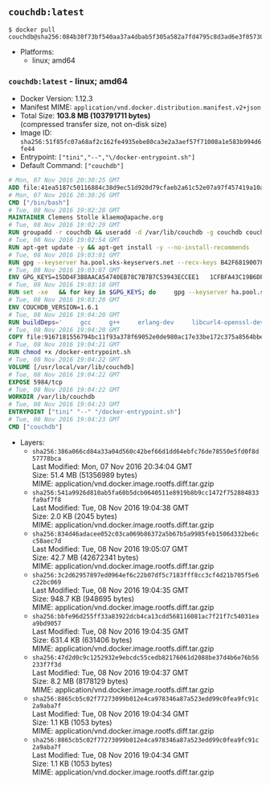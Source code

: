 ## `couchdb:latest`

```console
$ docker pull couchdb@sha256:084b30f73bf540aa37a4dbab5f305a582a7fd4795c8d3ad6e3f05730a9dede25
```

-	Platforms:
	-	linux; amd64

### `couchdb:latest` - linux; amd64

-	Docker Version: 1.12.3
-	Manifest MIME: `application/vnd.docker.distribution.manifest.v2+json`
-	Total Size: **103.8 MB (103791711 bytes)**  
	(compressed transfer size, not on-disk size)
-	Image ID: `sha256:51f85fc07a68af2c162fe4935ebe80ca3e2a3aef57f71008a1e583b994d6fe44`
-	Entrypoint: `["tini","--","\/docker-entrypoint.sh"]`
-	Default Command: `["couchdb"]`

```dockerfile
# Mon, 07 Nov 2016 20:30:25 GMT
ADD file:41ea5187c50116884c38d9ec51d920d79cfaeb2a61c52e07a97f457419a10a4f in / 
# Mon, 07 Nov 2016 20:30:26 GMT
CMD ["/bin/bash"]
# Tue, 08 Nov 2016 19:02:28 GMT
MAINTAINER Clemens Stolle klaemo@apache.org
# Tue, 08 Nov 2016 19:02:29 GMT
RUN groupadd -r couchdb && useradd -d /var/lib/couchdb -g couchdb couchdb
# Tue, 08 Nov 2016 19:02:54 GMT
RUN apt-get update -y && apt-get install -y --no-install-recommends     ca-certificates     curl     erlang-nox     libicu52     libmozjs185-1.0     libnspr4     libnspr4-0d   && rm -rf /var/lib/apt/lists/*
# Tue, 08 Nov 2016 19:03:01 GMT
RUN gpg --keyserver ha.pool.sks-keyservers.net --recv-keys B42F6819007F00F88E364FD4036A9C25BF357DD4   && curl -o /usr/local/bin/gosu -fSL "https://github.com/tianon/gosu/releases/download/1.7/gosu-$(dpkg --print-architecture)"   && curl -o /usr/local/bin/gosu.asc -fSL "https://github.com/tianon/gosu/releases/download/1.7/gosu-$(dpkg --print-architecture).asc"   && gpg --verify /usr/local/bin/gosu.asc   && rm /usr/local/bin/gosu.asc   && chmod +x /usr/local/bin/gosu   && gpg --keyserver ha.pool.sks-keyservers.net --recv-keys 6380DC428747F6C393FEACA59A84159D7001A4E5   && curl -o /usr/local/bin/tini -fSL "https://github.com/krallin/tini/releases/download/v0.9.0/tini"   && curl -o /usr/local/bin/tini.asc -fSL "https://github.com/krallin/tini/releases/download/v0.9.0/tini.asc"   && gpg --verify /usr/local/bin/tini.asc   && rm /usr/local/bin/tini.asc   && chmod +x /usr/local/bin/tini
# Tue, 08 Nov 2016 19:03:07 GMT
ENV GPG_KEYS=15DD4F3B8AACA54740EB78C7B7B7C53943ECCEE1   1CFBFA43C19B6DF4A0CA3934669C02FFDF3CEBA3   25BBBAC113C1BFD5AA594A4C9F96B92930380381   4BFCA2B99BADC6F9F105BEC9C5E32E2D6B065BFB   5D680346FAA3E51B29DBCB681015F68F9DA248BC   7BCCEB868313DDA925DF1805ECA5BCB7BB9656B0   C3F4DFAEAD621E1C94523AEEC376457E61D50B88   D2B17F9DA23C0A10991AF2E3D9EE01E47852AEE4   E0AF0A194D55C84E4A19A801CDB0C0F904F4EE9B
# Tue, 08 Nov 2016 19:03:18 GMT
RUN set -xe   && for key in $GPG_KEYS; do     gpg --keyserver ha.pool.sks-keyservers.net --recv-keys "$key";   done
# Tue, 08 Nov 2016 19:03:20 GMT
ENV COUCHDB_VERSION=1.6.1
# Tue, 08 Nov 2016 19:04:20 GMT
RUN buildDeps='     gcc     g++     erlang-dev     libcurl4-openssl-dev     libicu-dev     libmozjs185-dev     libnspr4-dev     make   '   && apt-get update && apt-get install -y --no-install-recommends $buildDeps   && curl -fSL http://apache.osuosl.org/couchdb/source/$COUCHDB_VERSION/apache-couchdb-$COUCHDB_VERSION.tar.gz -o couchdb.tar.gz   && curl -fSL https://www.apache.org/dist/couchdb/source/$COUCHDB_VERSION/apache-couchdb-$COUCHDB_VERSION.tar.gz.asc -o couchdb.tar.gz.asc   && gpg --verify couchdb.tar.gz.asc   && mkdir -p /usr/src/couchdb   && tar -xzf couchdb.tar.gz -C /usr/src/couchdb --strip-components=1   && cd /usr/src/couchdb   && ./configure --with-js-lib=/usr/lib --with-js-include=/usr/include/mozjs   && make && make install   && apt-get purge -y --auto-remove $buildDeps   && rm -rf /var/lib/apt/lists/* /usr/src/couchdb /couchdb.tar.gz*   && chown -R couchdb:couchdb     /usr/local/lib/couchdb /usr/local/etc/couchdb     /usr/local/var/lib/couchdb /usr/local/var/log/couchdb /usr/local/var/run/couchdb   && chmod -R g+rw     /usr/local/lib/couchdb /usr/local/etc/couchdb     /usr/local/var/lib/couchdb /usr/local/var/log/couchdb /usr/local/var/run/couchdb   && mkdir -p /var/lib/couchdb   && sed -e 's/^bind_address = .*$/bind_address = 0.0.0.0/' -i /usr/local/etc/couchdb/default.ini   && sed -e 's!/usr/local/var/log/couchdb/couch.log$!/dev/null!' -i /usr/local/etc/couchdb/default.ini
# Tue, 08 Nov 2016 19:04:20 GMT
COPY file:9167181556794bc11f93a378f69052e0de980ac17e33be172c375a8564bbe89a in / 
# Tue, 08 Nov 2016 19:04:21 GMT
RUN chmod +x /docker-entrypoint.sh
# Tue, 08 Nov 2016 19:04:22 GMT
VOLUME [/usr/local/var/lib/couchdb]
# Tue, 08 Nov 2016 19:04:22 GMT
EXPOSE 5984/tcp
# Tue, 08 Nov 2016 19:04:22 GMT
WORKDIR /var/lib/couchdb
# Tue, 08 Nov 2016 19:04:23 GMT
ENTRYPOINT ["tini" "--" "/docker-entrypoint.sh"]
# Tue, 08 Nov 2016 19:04:23 GMT
CMD ["couchdb"]
```

-	Layers:
	-	`sha256:386a066cd84a33a04d560c42bef66d1dd64ebfc76de78550e5fd0f8d57778bca`  
		Last Modified: Mon, 07 Nov 2016 20:34:04 GMT  
		Size: 51.4 MB (51356989 bytes)  
		MIME: application/vnd.docker.image.rootfs.diff.tar.gzip
	-	`sha256:541a9926d810ab5fa60b5dcb0640511e8919b8b9cc1472f752884833fa9af7f8`  
		Last Modified: Tue, 08 Nov 2016 19:04:38 GMT  
		Size: 2.0 KB (2045 bytes)  
		MIME: application/vnd.docker.image.rootfs.diff.tar.gzip
	-	`sha256:834d46adacee052c03ca069b86372a5b67b5a9985feb1506d332be6cc58aec7d`  
		Last Modified: Tue, 08 Nov 2016 19:05:07 GMT  
		Size: 42.7 MB (42672341 bytes)  
		MIME: application/vnd.docker.image.rootfs.diff.tar.gzip
	-	`sha256:3c2d62957897ed0964ef6c22b07df5c7183fff8cc3cf4d21b705f5e6c22bc069`  
		Last Modified: Tue, 08 Nov 2016 19:04:35 GMT  
		Size: 948.7 KB (948695 bytes)  
		MIME: application/vnd.docker.image.rootfs.diff.tar.gzip
	-	`sha256:bbfe96d255ff33a83922dcb4ca13cdd568116081ac7f21f7c54031eaa9bd9057`  
		Last Modified: Tue, 08 Nov 2016 19:04:35 GMT  
		Size: 631.4 KB (631406 bytes)  
		MIME: application/vnd.docker.image.rootfs.diff.tar.gzip
	-	`sha256:47d2d0c9c1252932e9ebcdc55cedb82176061d2088be37d4b6e76b56233f7f3d`  
		Last Modified: Tue, 08 Nov 2016 19:04:37 GMT  
		Size: 8.2 MB (8178129 bytes)  
		MIME: application/vnd.docker.image.rootfs.diff.tar.gzip
	-	`sha256:8865cb5c02f77273099b012e4ca978346a87a523edd99c0fea9fc91c2a9aba7f`  
		Last Modified: Tue, 08 Nov 2016 19:04:34 GMT  
		Size: 1.1 KB (1053 bytes)  
		MIME: application/vnd.docker.image.rootfs.diff.tar.gzip
	-	`sha256:8865cb5c02f77273099b012e4ca978346a87a523edd99c0fea9fc91c2a9aba7f`  
		Last Modified: Tue, 08 Nov 2016 19:04:34 GMT  
		Size: 1.1 KB (1053 bytes)  
		MIME: application/vnd.docker.image.rootfs.diff.tar.gzip
